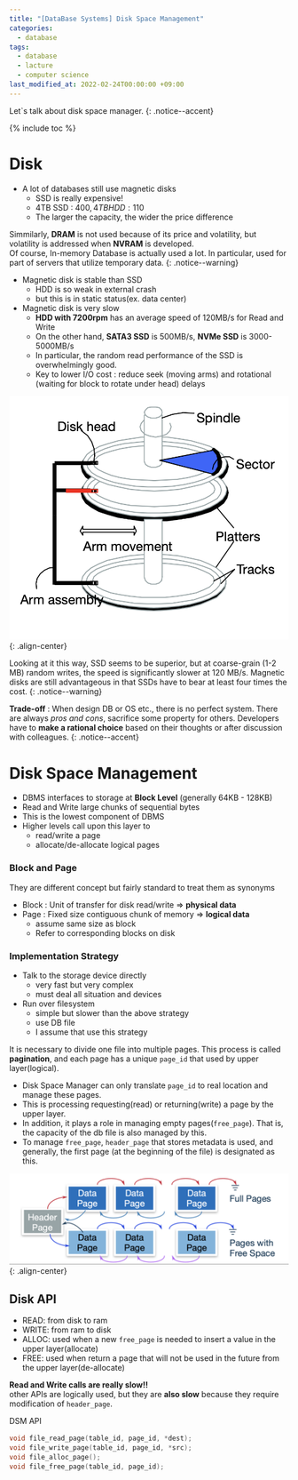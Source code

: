 ```yaml
---
title: "[DataBase Systems] Disk Space Management"
categories:
  - database
tags:
  - database
  - lacture
  - computer science
last_modified_at: 2022-02-24T00:00:00 +09:00
---
```

Let`s talk about disk space manager.
{: .notice--accent}

{% include toc %}

Disk
=====
- A lot of databases still use magnetic disks
    * SSD is really expensive!
    * 4TB SSD : 400$, 4TB HDD : 110$
    * The larger the capacity, the wider the price difference
    
Simmilarly, **DRAM** is not used because of its price and volatility, but volatility is addressed when **NVRAM** is developed.<br>
Of course, In-memory Database is actually used a lot. In particular, used for part of servers that utilize temporary data.
{: .notice--warning}

- Magnetic disk is stable than SSD
    * HDD is so weak in external crash
    * but this is in static status(ex. data center)
- Magnetic disk is very slow
    * **HDD with 7200rpm** has an average speed of 120MB/s for Read and Write
    * On the other hand, **SATA3 SSD** is 500MB/s, **NVMe SSD** is 3000-5000MB/s
    * In particular, the random read performance of the SSD is overwhelmingly good.
    * Key to lower I/O cost : reduce seek<span class="comment"> (moving arms) </span>and rotational<span class="comment"> (waiting for block to rotate under head) </span> delays
    
![center-aligned-image](/images/database/2022-02-24-disk_image.png){: .align-center}

Looking at it this way, SSD seems to be superior, but at coarse-grain (1-2 MB) random writes, the speed is significantly slower at 120 MB/s. Magnetic disks are still advantageous in that SSDs have to bear at least four times the cost.
{: .notice--warning}

**Trade-off** : When design DB or OS etc., there is no perfect system. There are always *pros and cons*, sacrifice some property for others. Developers have to **make a rational choice** based on their thoughts or after discussion with colleagues.
{: .notice--accent}

Disk Space Management
====

- DBMS interfaces to storage at **Block Level**<span class="comment"> (generally 64KB - 128KB) </span>
- Read and Write large chunks of sequential bytes
- This is the lowest component of DBMS
- Higher levels call upon this layer to
    * read/write a page
    * allocate/de-allocate logical pages

### Block and Page
They are different concept but fairly standard to treat them as synonyms
- Block : Unit of transfer for disk read/write => **physical data**
- Page : Fixed size contiguous chunk of memory => **logical data**
    * assume same size as block
    * Refer to corresponding blocks on disk

### Implementation Strategy
- Talk to the storage device directly
    * very fast but very complex
    * must deal all situation and devices
- Run over filesystem
    * simple but slower than the above strategy
    * use DB file
    * I assume that use this strategy

It is necessary to divide one file into multiple pages. This process is called **pagination**, and each page has a unique `page_id` that used by upper layer(logical).
- Disk Space Manager can only translate `page_id` to real location and manage these pages.
- This is processing requesting(read) or returning(write) a page by the upper layer.
- In addition, it plays a role in managing empty pages(`free_page`). That is, the capacity of the db file is also managed by this.
- To manage `free_page`, `header_page` that stores metadata is used, and generally, the first page (at the beginning of the file) is designated as this.

![center-aligned-image](/images/database/2022-02-24-overview_of_DSM.png){: .align-center}



    
## Disk API
- READ: from disk to ram
- WRITE: from ram to disk
- ALLOC: used when a new `free_page` is needed to insert a value in the upper layer(allocate)
- FREE: used when return a page that will not be used in the future from the upper layer(de-allocate)

**Read and Write calls are really slow!!**  
other APIs are logically used, but they are **also slow** because they require modification of `header_page`. 

DSM API
```c
void file_read_page(table_id, page_id, *dest);
void file_write_page(table_id, page_id, *src);
void file_alloc_page();
void file_free_page(table_id, page_id);
```

